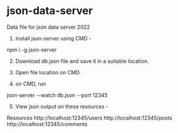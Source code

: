 # json-data-server
 Data file for json data server 2022


1. Install json-server using CMD - 

npm i -g json-server

2. Download db.json file and save it in a suitable location. 

3. Open file location on CMD. 

4. on CMD, run 

json-server --watch db.json --port 12345 


5. View json output on these resources - 

 Resources
  http://localhost:12345/users
  http://localhost:12345/posts
  http://localhost:12345/comments
